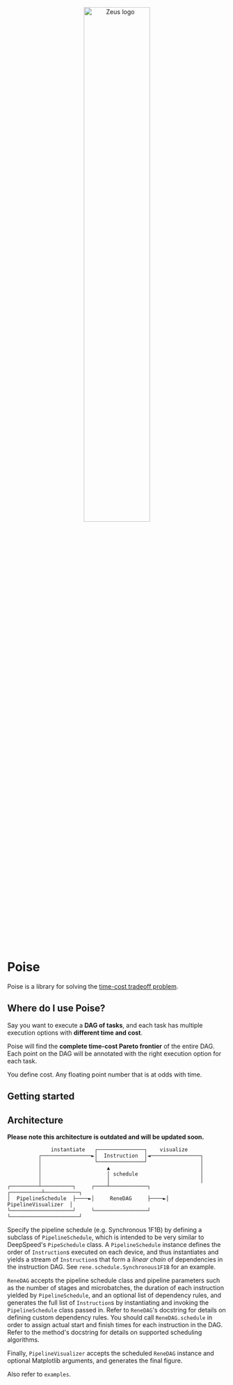 <div align="center">
<picture>
  <source media="(prefers-color-scheme: dark)" srcset="assets/wide-resnet-dark.gif">
  <source media="(prefers-color-scheme: light)" srcset="assets/wide-resnet-light.gif">
  <img alt="Zeus logo" width="55%" src="docs/assets/img/logo_dark.svg">
</picture>
</div>

# Poise

Poise is a library for solving the [time-cost tradeoff problem](https://link.springer.com/chapter/10.1007/978-3-030-61423-2_5).

## Where do I use Poise?

Say you want to execute a **DAG of tasks**, and each task has multiple execution options with **different time and cost**.

Poise will find the **complete time-cost Pareto frontier** of the entire DAG. Each point on the DAG will be annotated with the right execution option for each task.

You define cost. Any floating point number that is at odds with time.

## Getting started


## Architecture

**Please note this architecture is outdated and will be updated soon.**

```
              instantiate   ┌───────────────┐    visualize
          ┌────────────────►│  Instruction  │◄────────────────┐
          │                 └───────────────┘                 │
          │                     ▲                             │
          │                     │ schedule                    │
          │                     │                             │
┌─────────┴──────────┐     ┌────┴────────────┐     ┌──────────┴───────────┐
│  PipelineSchedule  ├────►│     ReneDAG     ├────►│  PipelineVisualizer  │
└────────────────────┘     └─────────────────┘     └──────────────────────┘
```

Specify the pipeline schedule (e.g. Synchronous 1F1B) by defining a subclass of `PipelineSchedule`, which is intended to be very similar to DeepSpeed's `PipeSchedule` class.
A `PipelineSchedule` instance defines the order of `Instruction`s executed on each device, and thus instantiates and yields a stream of `Instruction`s that form a *linear chain* of dependencies in the instruction DAG.
See `rene.schedule.Synchronous1F1B` for an example.

`ReneDAG` accepts the pipeline schedule class and pipeline parameters such as the number of stages and microbatches, the duration of each instruction yielded by `PipelineSchedule`, and an optional list of dependency rules, and generates the full list of `Instruction`s by instantiating and invoking the `PipelineSchedule` class passed in.
Refer to `ReneDAG`'s docstring for details on defining custom dependency rules.
You should call `ReneDAG.schedule` in order to assign actual start and finish times for each instruction in the DAG.
Refer to the method's docstring for details on supported scheduling algorithms.

Finally, `PipelineVisualizer` accepts the scheduled `ReneDAG` instance and optional Matplotlib arguments, and generates the final figure.

Also refer to `examples`.
